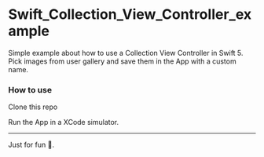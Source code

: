# Swift_Collection_View_Controller_example

Simple example about how to use a Collection View Controller in Swift 5. Pick images from user gallery and save them in the App with a custom name. 

### How to use

Clone this repo

Run the App in a XCode simulator.

---
Just for fun :tada:.

